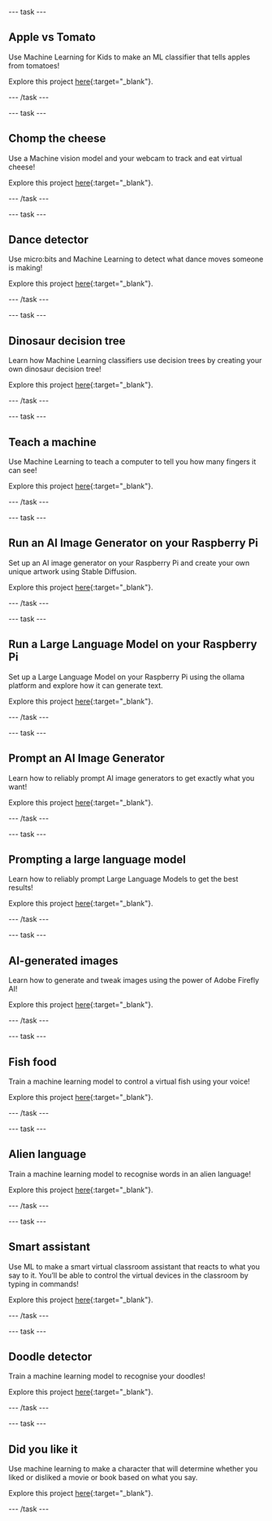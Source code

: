 
--- task ---
## Apple vs Tomato

Use Machine Learning for Kids to make an ML classifier that tells apples from tomatoes!

Explore this project [here](https://rpf.io/avt){:target="_blank"}.

--- /task ---

--- task ---

## Chomp the cheese

Use a Machine vision model and your webcam to track and eat virtual cheese!

Explore this project [here](https://rpf.io/chomp){:target="_blank"}.

--- /task ---

--- task ---

## Dance detector

Use micro:bits and Machine Learning to detect what dance moves someone is making!

Explore this project [here](https://rpf.io/dance){:target="_blank"}.

--- /task ---

--- task ---

## Dinosaur decision tree

Learn how Machine Learning classifiers use decision trees by creating your own dinosaur decision tree!

Explore this project [here](https://rpf.io/dinodecisions){:target="_blank"}.

--- /task ---

--- task ---

## Teach a machine

Use Machine Learning to teach a computer to tell you how many fingers it can see!

Explore this project [here](https://rpf.io/tam){:target="_blank"}.

--- /task ---

--- task ---

## Run an AI Image Generator on your Raspberry Pi

Set up an AI image generator on your Raspberry Pi and create your own unique artwork using Stable Diffusion.

Explore this project [here](https://rpf.io/sdpi){:target="_blank"}.

--- /task ---

--- task ---

## Run a Large Language Model on your Raspberry Pi

Set up a Large Language Model on your Raspberry Pi using the ollama platform and explore how it can generate text.

Explore this project [here](https://rpf.io/pillm){:target="_blank"}.

--- /task ---

--- task ---

## Prompt an AI Image Generator

Learn how to reliably prompt AI image generators to get exactly what you want!

Explore this project [here](https://rpf.io/ai-image-prompt){:target="_blank"}.

--- /task ---

--- task ---
## Prompting a large language model

Learn how to reliably prompt Large Language Models to get the best results!

Explore this project [here](https://rpf.io/llmprompt){:target="_blank"}.

--- /task ---

--- task ---

## AI-generated images

Learn how to generate and tweak images using the power of Adobe Firefly AI!

Explore this project [here](https://rpf.io/ai-image){:target="_blank"}.

--- /task ---

--- task ---

## Fish food

Train a machine learning model to control a virtual fish using your voice!

Explore this project [here](https://rpf.io/fish){:target="_blank"}.

--- /task ---


--- task ---

## Alien language

Train a machine learning model to recognise words in an alien language!

Explore this project [here](https://rpf.io/alienlanguage){:target="_blank"}.

--- /task ---

--- task ---

## Smart assistant

Use ML to make a smart virtual classroom assistant that reacts to what you say to it. You’ll be able to control the virtual devices in the classroom by typing in commands!

Explore this project [here](https://rpf.io/smarta){:target="_blank"}.

--- /task ---

--- task ---

## Doodle detector

Train a machine learning model to recognise your doodles!

Explore this project [here](https://rpf.io/doodle){:target="_blank"}.

--- /task ---

--- task ---

## Did you like it

Use machine learning to make a character that will determine whether you liked or disliked a movie or book based on what you say.

Explore this project [here](https://rpf.io/dyli){:target="_blank"}.

--- /task ---